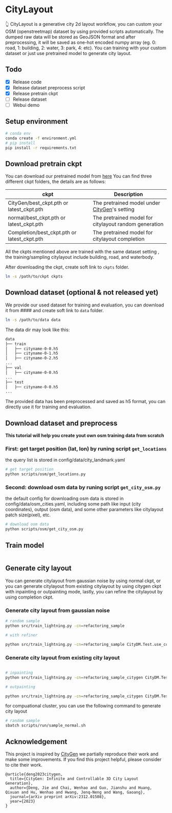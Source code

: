 
# CityLayout

👆 CityLayout is a generative city 2d layout workflow, you can custom your OSM (openstreetmap) dataset by using
provided scripts automatically. The dumped raw data will be stored as GeoJSON format and after preprocessing, it will be
saved as one-hot encoded numpy array (eg. 0: road, 1: building, 2: water, 3: park, 4: etc). You can training with your 
custom dataset or just use pretrained model to generate city layout. 

## Todo

- [x] Release code
- [x] Release dataset preprocess script
- [x] Release pretrain ckpt
- [ ] Release dataset
- [ ] Webui demo

## Setup environment

```bash
# conda env
conda create -f environment.yml
# pip install
pip install -r requirements.txt
```

## Download pretrain ckpt

You can download our pretrained model from [here](https://1drv.ms/f/s!Ap2hsgjizYNEj9saA4W4OC-1ma6saA?e=frKGC6)
You can find three different ckpt folders, the details are as follows:

| ckpt | Description |
| --- | --- |
| CityGen/best_ckpt.pth or latest_ckpt.pth | The pretrained model under [CityGen](https://github.com/rese1f/CityGen)'s setting |
| normal/best_ckpt.pth or latest_ckpt.pth | The pretrained model for citylayout random generation |
| Completion/best_ckpt.pth or latest_ckpt.pth | The pretrained model for citylayout completion |

All the ckpts mentioned above are trained with the same dataset setting , the training/sampling citylayout include building, road, and waterbody.

After downloading the ckpt, create soft link to `ckpts` folder.

```bash
ln -s /path/to/ckpt ckpts
```


## Download dataset (optional & not released yet)

We provide our used dataset for training and evaluation, you can download it from ####
and create soft link to `data` folder.

```bash
ln -s /path/to/data data
```
The data dir may look like this:

```bash
data
├── train
│   ├── cityname-0-0.h5
│   ├── cityname-0-1.h5
│   ├── cityname-0-2.h5
...
├── val
│   ├── cityname-0-0.h5
...
├── test
│   ├── cityname-0-0.h5
...
``` 
The provided data has been preprocessed and saved as h5 format, you can directly use it for training and evaluation.

## Download dataset and preprocess

**This tutorial will help you create yout own osm training data from scratch**

### First: get target position (lat, lon) by runing script `get_locations`

the query list is stored in config/data/city_landmark.yaml
```bash
# get target position 
python scripts/osm/get_locations.py
```

### Second: download osm data by runing script `get_city_osm.py`

the default config for downloading osm data is stored in config/data/osm_cities.yaml,
including some path like input (city coordinates), output (osm data), and some other parameters like citylayout patch size(pixel), etc.


```bash
# download osm data
python scripts/osm/get_city_osm.py

```

## Train model

```bash

```

## Generate city layout
You can generate citylayout from gaussian noise by using normal ckpt, or you can generate citylayout from existing citylayout by using citygen ckpt with inpainting or outpainting mode, lastly, you can refine the citylayout by using completion ckpt.

### Generate city layout from gaussian noise
```bash
# random sample
python src/train_lightning.py -cn=refactoring_sample

# with refiner 

python src/train_lightning.py -cn=refactoring_sample CityDM.Test.use_completion=True

```

### Generate city layout from existing city layout
```bash

# inpainting
python src/train_lightning.py -cn=refactoring_sample_citygen CityDM.Test.sample_type=Inpainting

# outpainting

python src/train_lightning.py -cn=refactoring_sample_citygen CityDM.Test.sample_type=Outpainting

```


for compuational cluster, you can use the following command to generate city layout
```bash
# random sample
sbatch scripts/run/sample_normal.sh 
```


## Acknowledgement

This project is inspired by [CityGen](https://github.com/rese1f/CityGen) we partially reproduce their work and make some
improvements. If you find this project helpful, please consider to cite their work.

```
@article{deng2023citygen,
  title={CityGen: Infinite and Controllable 3D City Layout Generation},
  author={Deng, Jie and Chai, Wenhao and Guo, Jianshu and Huang, Qixuan and Hu, Wenhao and Hwang, Jenq-Neng and Wang, Gaoang},
  journal={arXiv preprint arXiv:2312.01508},
  year={2023}
}
```


